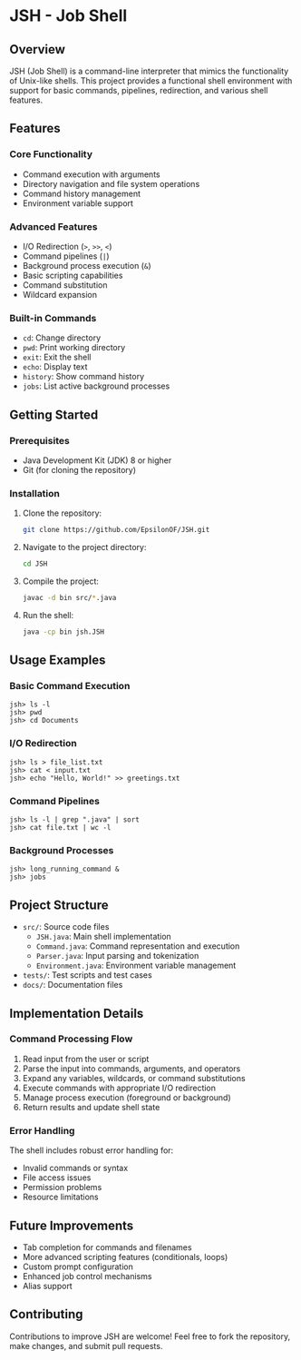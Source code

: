# JSH - Job Shell

## Overview
JSH (Job Shell) is a command-line interpreter that mimics the functionality of Unix-like shells. This project provides a functional shell environment with support for basic commands, pipelines, redirection, and various shell features.

## Features

### Core Functionality
- Command execution with arguments
- Directory navigation and file system operations
- Command history management
- Environment variable support

### Advanced Features
- I/O Redirection (`>`, `>>`, `<`)
- Command pipelines (`|`)
- Background process execution (`&`)
- Basic scripting capabilities
- Command substitution
- Wildcard expansion

### Built-in Commands
- `cd`: Change directory
- `pwd`: Print working directory
- `exit`: Exit the shell
- `echo`: Display text
- `history`: Show command history
- `jobs`: List active background processes

## Getting Started

### Prerequisites
- Java Development Kit (JDK) 8 or higher
- Git (for cloning the repository)

### Installation
1. Clone the repository:
   ```bash
   git clone https://github.com/EpsilonOF/JSH.git
   ```
2. Navigate to the project directory:
   ```bash
   cd JSH
   ```
3. Compile the project:
   ```bash
   javac -d bin src/*.java
   ```
4. Run the shell:
   ```bash
   java -cp bin jsh.JSH
   ```

## Usage Examples

### Basic Command Execution
```
jsh> ls -l
jsh> pwd
jsh> cd Documents
```

### I/O Redirection
```
jsh> ls > file_list.txt
jsh> cat < input.txt
jsh> echo "Hello, World!" >> greetings.txt
```

### Command Pipelines
```
jsh> ls -l | grep ".java" | sort
jsh> cat file.txt | wc -l
```

### Background Processes
```
jsh> long_running_command &
jsh> jobs
```

## Project Structure
- `src/`: Source code files
  - `JSH.java`: Main shell implementation
  - `Command.java`: Command representation and execution
  - `Parser.java`: Input parsing and tokenization
  - `Environment.java`: Environment variable management
- `tests/`: Test scripts and test cases
- `docs/`: Documentation files

## Implementation Details

### Command Processing Flow
1. Read input from the user or script
2. Parse the input into commands, arguments, and operators
3. Expand any variables, wildcards, or command substitutions
4. Execute commands with appropriate I/O redirection
5. Manage process execution (foreground or background)
6. Return results and update shell state

### Error Handling
The shell includes robust error handling for:
- Invalid commands or syntax
- File access issues
- Permission problems
- Resource limitations

## Future Improvements
- Tab completion for commands and filenames
- More advanced scripting features (conditionals, loops)
- Custom prompt configuration
- Enhanced job control mechanisms
- Alias support

## Contributing
Contributions to improve JSH are welcome! Feel free to fork the repository, make changes, and submit pull requests.

